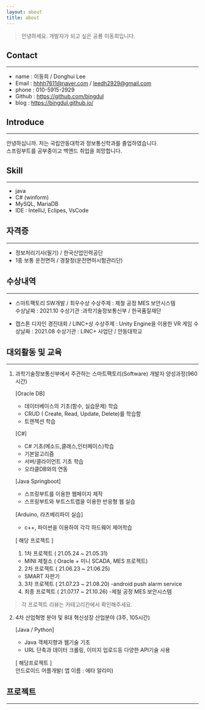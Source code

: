 ```yaml
---
layout: about
title: about
---
```



>안녕하세요. 개발자가 되고 싶은 공룡 이동희입니다.

## Contact
---
* name : 이동희 / Donghui Lee
* Email : hhhh7611@naver.com  / leedh2929@gmail.com
* phone : 010-5915-2929
* Github : https://github.com/bingdul
* blog : https://bingdul.github.io/
  
## Introduce 
---
안녕하십니까. 저는 국립안동대학과 정보통신학과를 졸업하였습니다.  
스프링부트를 공부중이고 백엔드 취업을 희망합니다.

## Skill
---
* java
* C# (winform)
* MySQL, MariaDB
* IDE : IntelliJ, Eclipes, VsCode


## 자격증 
---
* 정보처리기사(필기) / 한국산업인력공단
* 1종 보통 운전면허 / 경찰청(운전면허시험관리단)  
  
  


## 수상내역
---
* 스마트팩토리 SW개발 / 최우수상
  수상주제 : 제철 공정 MES 보안시스템   
  수상날짜 : 2021.10
  수상기관 :과학기술정보통신부 / 한국품질재단


* 캡스톤 디자인 경진대회 / LINC+상
  수상주제 : Unity Engine을 이용한 VR 게임 
  수상날짜 : 2021.08
  수상기관 : LINC+ 사업단 / 안동대학교  

## 대외활동 및 교육
---
1. 과학기술정보통신부에서 주관하는 스마트팩토리(Software) 개발자 양성과정(960시간)

    [Oracle DB]
    - 데이터베이스의 기초(함수, 실습문제) 학습
    - CRUD ( Create, Read, Update, Delete)를 학습함
    - 트렌젝션 학습

    [C#]
    - C# 기초(메소드,클래스,인터페이스)학습
    - 기본알고리즘
    - 서버/클라이언트 기초 학습
    - 오라클DB와의 연동

    [Java Springboot]
    - 스프링부트를 이용한 웹페이지 제작
    - 스프링부트와 부트스트랩을 이용한 반응형 웹 실습

    [Arduino, 라즈베리파이 실습]
    - c++, 파이썬을 이용하여 각각 하드웨어 제어학습

    [ 해당 프로젝트 ]
    1)  1차 프로젝트 ( 21.05.24 ~ 21.05.31) 
    - MINI 제철소 ( Oracle + 미니 SCADA, MES 프로젝트)
    2)  2차 프로젝트 ( 21.06.23 ~ 21.06.25) 
    - SMART 자판기
    3)  3차 프로젝트 ( 21.07.23 ~ 21.08.20)
    -android push alarm service
    4)  최종 프로젝트 ( 21.07.17 ~ 21.10.26) 
    -제철 공정 MES 보안시스템  

>각 프로젝트 리뷰는 카테고리칸에서 확인해주세요.

2. 4차 산업혁명 분야 및 8대 혁신성장 산업분야 (3주, 105시간)  

    [Java / Python]  
    * Java 객체지향과 웹기술 기초
    * URL 단축과 데이터 크롤링, 이미지 업로드등 다양한 API기술 사용  
     
       
    [ 해당프로젝트 ]  
    안드로이드 어플개발( 앱 이름 : 에타 알리미)

## 프로젝트
---
